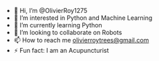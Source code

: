 - 👋 Hi, I’m @OlivierRoy1275
- 👀 I’m interested in Python and Machine Learning
- 🌱 I’m currently learning Python
- 💞️ I’m looking to collaborate on Robots
- 📫 How to reach me olivierroytrees@gmail.com 
- ⚡ Fun fact: I am an Acupuncturist

<!---
OlivierRoy1275/OlivierRoy1275 is a ✨ special ✨ repository because its `README.md` (this file) appears on your GitHub profile.
You can click the Preview link to take a look at your changes.
--->
